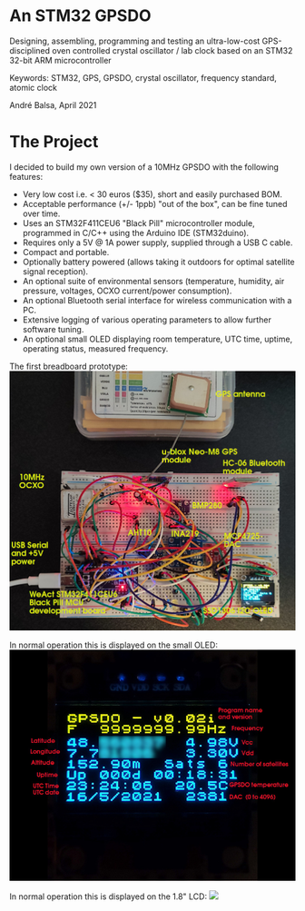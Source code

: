 # An STM32 GPSDO
Designing, assembling, programming and testing an ultra-low-cost GPS-disciplined oven controlled crystal oscillator / lab clock based on an STM32 32-bit ARM microcontroller

Keywords: STM32, GPS, GPSDO, crystal oscillator, frequency standard, atomic clock

André Balsa, April 2021

The Project
===========

I decided to build my own version of a 10MHz GPSDO with the following features:
- Very low cost i.e. < 30 euros ($35), short and easily purchased BOM.
- Acceptable performance (+/- 1ppb) "out of the box", can be fine tuned over time.
- Uses an STM32F411CEU6 "Black Pill" microcontroller module, programmed in C/C++ using the Arduino IDE (STM32duino).
- Requires only a 5V @ 1A power supply, supplied through a USB C cable.
- Compact and portable.
- Optionally battery powered (allows taking it outdoors for optimal satellite signal reception).
- An optional suite of environmental sensors (temperature, humidity, air pressure, voltages, OCXO current/power consumption).
- An optional Bluetooth serial interface for wireless communication with a PC.
- Extensive logging of various operating parameters to allow further software tuning.
- An optional small OLED displaying room temperature, UTC time, uptime, operating status, measured frequency.

The first breadboard prototype:
<img src="https://github.com/AndrewBCN/STM32-GPSDO/raw/main/GPSDO_breadboarda.jpg">

In normal operation this is displayed on the small OLED:
<img src="https://github.com/AndrewBCN/STM32-GPSDO/raw/main/OLEDv002i_expl.jpg">

In normal operation this is displayed on the 1.8" LCD:
<img src="https://github.com/Badwater-Frank/STM32-GPSDO/blob/LCD-STM7735-SPI-160x128/LCD-160x128_3s.jpg">

